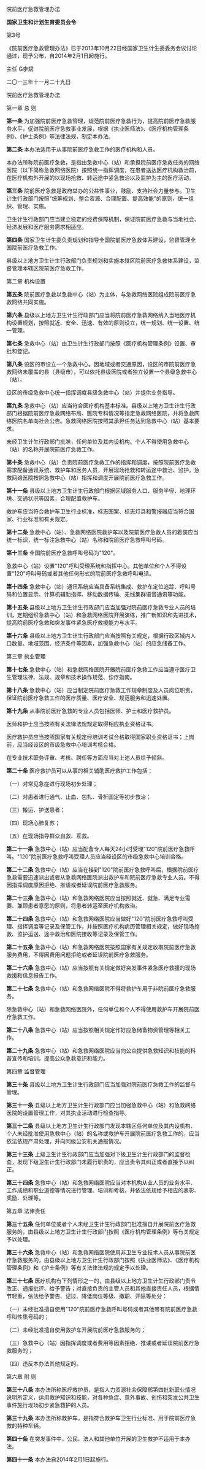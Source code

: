 院前医疗急救管理办法

**国家卫生和计划生育委员会令**

第3号

《院前医疗急救管理办法》已于2013年10月22日经国家卫生计生委委务会议讨论通过，现予公布，自2014年2月1日起施行。

主任 李斌

二〇一三年十一月二十九日

院前医疗急救管理办法

第一章 总 则

**第一条** 为加强院前医疗急救管理，规范院前医疗急救行为，提高院前医疗急救服务水平，促进院前医疗急救事业发展，根据《执业医师法》、《医疗机构管理条例》、《护士条例》等法律法规，制定本办法。

**第二条** 本办法适用于从事院前医疗急救工作的医疗机构和人员。

本办法所称院前医疗急救，是指由急救中心（站）和承担院前医疗急救任务的网络医院（以下简称急救网络医院）按照统一指挥调度，在患者送达医疗机构救治前，在医疗机构外开展的以现场抢救、转运途中紧急救治以及监护为主的医疗活动。

**第三条** 院前医疗急救是政府举办的公益性事业，鼓励、支持社会力量参与。卫生计生行政部门按照"统筹规划、整合资源、合理配置、提高效能"的原则，统一组织、管理、实施。

卫生计生行政部门应当建立稳定的经费保障机制，保证院前医疗急救与当地社会、经济发展和医疗服务需求相适应。

**第四条** 国家卫生计生委负责规划和指导全国院前医疗急救体系建设，监督管理全国院前医疗急救工作。

县级以上地方卫生计生行政部门负责规划和实施本辖区院前医疗急救体系建设，监督管理本辖区院前医疗急救工作。

第二章 机构设置

**第五条** 院前医疗急救以急救中心（站）为主体，与急救网络医院组成院前医疗急救网络共同实施。

**第六条** 县级以上地方卫生计生行政部门应当将院前医疗急救网络纳入当地医疗机构设置规划，按照就近、安全、迅速、有效的原则设立，统一规划、统一设置、统一管理。

**第七条** 急救中心（站）由卫生计生行政部门按照《医疗机构管理条例》设置、审批和登记。

**第八条** 设区的市设立一个急救中心。因地域或者交通原因，设区的市院前医疗急救网络未覆盖的县（县级市），可以依托县级医院或者独立设置一个县级急救中心（站）。

设区的市级急救中心统一指挥调度县级急救中心（站）并提供业务指导。

**第九条** 急救中心（站）应当符合医疗机构基本标准。县级以上地方卫生计生行政部门根据院前医疗急救网络布局、医院专科情况等指定急救网络医院，并将急救网络医院名单向社会公告。急救网络医院按照其承担任务达到急救中心（站）基本要求。

未经卫生计生行政部门批准，任何单位及其内设机构、个人不得使用急救中心（站）的名称开展院前医疗急救工作。

**第十条** 急救中心（站）负责院前医疗急救工作的指挥和调度，按照院前医疗急救需求配备通讯系统、救护车和医务人员，开展现场抢救和转运途中救治、监护。急救网络医院按照急救中心（站）指挥和调度开展院前医疗急救工作。

**第十一条** 县级以上地方卫生计生行政部门根据区域服务人口、服务半径、地理环境、交通状况等因素，合理配置救护车。

救护车应当符合救护车卫生行业标准，标志图案、标志灯具和警报器应当符合国家、行业标准和有关规定。

**第十二条** 急救中心（站）、急救网络医院救护车以及院前医疗急救人员的着装应当统一标识，统一标注急救中心（站）名称和院前医疗急救呼叫号码。

**第十三条** 全国院前医疗急救呼叫号码为"120"。

急救中心（站）设置"120"呼叫受理系统和指挥中心，其他单位和个人不得设置"120"呼叫号码或者其他任何形式的院前医疗急救呼叫电话。

**第十四条** 急救中心（站）通讯系统应当具备系统集成、救护车定位追踪、呼叫号码和位置显示、计算机辅助指挥、移动数据传输、无线集群语音通讯等功能。

**第十五条** 县级以上地方卫生计生行政部门应当加强对院前医疗急救专业人员的培训，定期组织急救中心（站）和急救网络医院开展演练，推广新知识和先进技术，提高院前医疗急救和突发事件紧急医疗救援能力与水平。

**第十六条** 县级以上地方卫生计生行政部门应当按照有关规定，根据行政区域内人口数量、地域范围、经济条件等因素，加强急救中心（站）的应急储备工作。

第三章 执业管理

**第十七条** 急救中心（站）和急救网络医院开展院前医疗急救工作应当遵守医疗卫生管理法律、法规、规章和技术操作规范、诊疗指南。

**第十八条** 急救中心（站）应当制定院前医疗急救工作规章制度及人员岗位职责，保证院前医疗急救工作的医疗质量、医疗安全、规范服务和迅速处置。

**第十九条** 从事院前医疗急救的专业人员包括医师、护士和医疗救护员。

医师和护士应当按照有关法律法规规定取得相应执业资格证书。

医疗救护员应当按照国家有关规定经培训考试合格取得国家职业资格证书；上岗前，应当经设区的市级急救中心培训考核合格。

在专业技术职务评审、考核、聘任等方面应当对上述人员给予倾斜。

**第二十条** 医疗救护员可以从事的相关辅助医疗救护工作包括：

（一）对常见急症进行现场初步处理；

（二）对患者进行通气、止血、包扎、骨折固定等初步救治；

（三）搬运、护送患者；

（四）现场心肺复苏；

（五）在现场指导群众自救、互救。

**第二十一条** 急救中心（站）应当配备专人每天24小时受理"120"院前医疗急救呼叫。"120"院前医疗急救呼叫受理人员应当经设区的市级急救中心培训合格。

**第二十二条** 急救中心（站）应当在接到"120"院前医疗急救呼叫后，根据院前医疗急救需要迅速派出或者从急救网络医院派出救护车和院前医疗急救专业人员。不得因指挥调度原因拒绝、推诿或者延误院前医疗急救服务。

**第二十三条** 急救中心（站）和急救网络医院应当按照就近、就急、满足专业需要、兼顾患者意愿的原则，将患者转运至医疗机构救治。

**第二十四条** 急救中心（站）和急救网络医院应当做好"120"院前医疗急救呼叫受理、指挥调度等记录及保管工作，并按照医疗机构病历管理相关规定，做好现场抢救、监护运送、途中救治和医院接收等记录及保管工作。

**第二十五条** 急救中心（站）和急救网络医院按照国家有关规定收取院前医疗急救服务费用，不得因费用问题拒绝或者延误院前医疗急救服务。

**第二十六条** 急救中心（站）应当按照有关规定做好突发事件紧急医疗救援的现场救援和信息报告工作。

**第二十七条** 急救中心（站）和急救网络医院不得将救护车用于非院前医疗急救服务。

除急救中心（站）和急救网络医院外，任何单位和个人不得使用救护车开展院前医疗急救工作。

**第二十八条** 急救中心（站）应当按照相关规定作好应急储备物资管理等相关工作。

**第二十九条** 急救中心（站）和急救网络医院应当向公众提供急救知识和技能的科普宣传和培训，提高公众急救意识和能力。

第四章 监督管理

**第三十条** 县级以上地方卫生计生行政部门应当加强对院前医疗急救工作的监督与管理。

**第三十一条** 县级以上地方卫生计生行政部门应当加强急救中心（站）和急救网络医院的设置管理工作，对其执业活动进行检查指导。

**第三十二条** 县级以上地方卫生计生行政部门发现本辖区任何单位及其内设机构、个人未经批准使用急救中心（站）的名称或救护车开展院前医疗急救工作的，应当依法依规严肃处理，并向同级公安机关通报情况。

**第三十三条** 上级卫生计生行政部门应当加强对下级卫生计生行政部门的监督检查，发现下级卫生计生行政部门未履行职责的，应当责令其纠正或者直接予以纠正。

**第三十四条** 急救中心（站）和急救网络医院应当对本机构从业人员的业务水平、工作成绩和职业道德等情况进行管理、培训和考核，并依法依规给予相应的表彰、奖励、处理等。

第五章 法律责任

**第三十五条** 任何单位或者个人未经卫生计生行政部门批准擅自开展院前医疗急救服务的，由县级以上地方卫生计生行政部门按照《医疗机构管理条例》等有关规定予以处理。

**第三十六条** 急救中心（站）和急救网络医院使用非卫生专业技术人员从事院前医疗急救服务的，由县级以上地方卫生计生行政部门按照《执业医师法》、《医疗机构管理条例》和《护士条例》等有关法律法规的规定予以处理。

**第三十七条** 医疗机构有下列情形之一的，由县级以上地方卫生计生行政部门责令改正、通报批评、给予警告；对直接负责的主管人员和其他直接责任人员，根据情节轻重，依法给予警告、记过、降低岗位等级、撤职、开除等处分：

（一）未经批准擅自使用"120"院前医疗急救呼叫号码或者其他带有院前医疗急救呼叫性质号码的；

（二）未经批准擅自使用救护车开展院前医疗急救服务的；

（三）急救中心（站）因指挥调度或者费用等因素拒绝、推诿或者延误院前医疗急救服务的；

（四）违反本办法其他规定的。

第六章 附 则

**第三十八条** 本办法所称医疗救护员，是指人力资源社会保障部第四批新职业情况说明所定义，运用救护知识和技能，对各种急症、意外事故、创伤和突发公共卫生事件施行现场初步紧急救护的人员。

**第三十九条** 本办法所称救护车，是指符合救护车卫生行业标准、用于院前医疗急救的特种车辆。

**第四十条** 在突发事件中，公民、法人和其他单位开展的卫生救护不适用于本办法。

**第四十一条** 本办法自2014年2月1日起施行。
